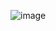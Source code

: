 ![image](https://github.com/Gauravraj1141/Bipolar-factory-Flight-booking-sys/assets/105104456/d0fd8306-4aa1-49d2-964d-3ca9443e094e)
